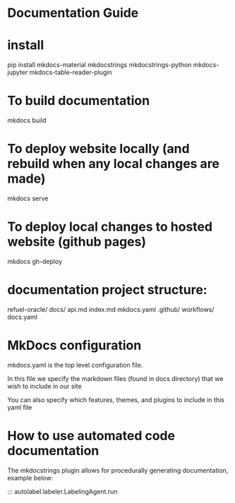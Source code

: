 # Documentation Guide  #


# install
pip install mkdocs-material mkdocstrings mkdocstrings-python mkdocs-jupyter mkdocs-table-reader-plugin

# To build documentation
mkdocs build

# To deploy website locally (and rebuild when any local changes are made)
mkdocs serve

# To deploy local changes to hosted website (github pages)
mkdocs gh-deploy

# documentation project structure:
refuel-oracle/
    docs/
        api.md
        index.md
    mkdocs.yaml
    .github/
        workflows/
            docs.yaml


# MkDocs configuration
mkdocs.yaml is the top level configuration file.

In this file we specify the markdown files (found in docs directory) that we wish to include in our site

You can also specify which features, themes, and plugins to include in this yaml file


# How to use automated code documentation
The mkdocstrings plugin allows for procedurally generating documentation, example below:

::: autolabel.labeler.LabelingAgent.run
